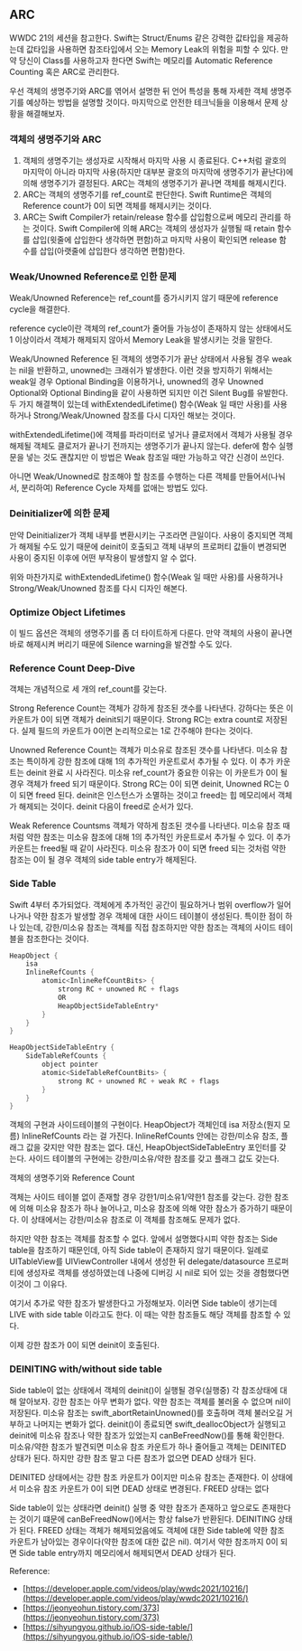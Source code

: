 ## ARC

WWDC 21의 세션을 참고한다. Swift는 Struct/Enums 같은 강력한 값타입을 제공하는데 값타입을 사용하면 참조타입에서 오는 Memory Leak의 위험을 피할 수 있다. 만약 당신이 Class를 사용하고자 한다면 Swift는 메모리를 Automatic Reference Counting 혹은 ARC로 관리한다.

우선 객체의 생명주기와 ARC를 엮어서 설명한 뒤 언어 특성을 통해 자세한 객체 생명주기를 예상하는 방법을 설명할 것이다. 마지막으로 안전한 테크닉들을 이용해서 문제 상황을 해결해보자.

### 객체의 생명주기와 ARC

1. 객체의 생명주기는 생성자로 시작해서 마지막 사용 시 종료된다. C++처럼 괄호의 마지막이 아니라 마지막 사용(하지만 대부분 괄호의 마지막에 생명주기가 끝난다)에 의해 생명주기가 결정된다. ARC는 객체의 생명주기가 끝나면 객체를 해제시킨다.
2. ARC는 객체의 생명주기를 ref_count로 판단한다. Swift Runtime은 객체의 Reference count가 0이 되면 객체를 해제시키는 것이다.
3. ARC는 Swift Compiler가 retain/release 함수를 삽입함으로써 메모리 관리를 하는 것이다. Swift Compiler에 의해 ARC는 객체의 생성자가 실행될 때 retain 함수를 삽입(윗줄에 삽입한다 생각하면 편함)하고 마지막 사용이 확인되면 release 함수를 삽입(아랫줄에 삽입한다 생각하면 편함)한다.

### Weak/Unowned Reference로 인한 문제

Weak/Unowned Reference는 ref_count를 증가시키지 않기 때문에 reference cycle을 해결한다.

reference cycle이란 객체의 ref_count가 줄어들 가능성이 존재하지 않는 상태에서도 1 이상이라서 객체가 해제되지 않아서 Memory Leak을 발생시키는 것을 말한다.

Weak/Unowned Reference 된 객체의 생명주기가 끝난 상태에서 사용될 경우 weak는 nil을 반환하고, unowned는 크래쉬가 발생한다. 이런 것을 방지하기 위해서는 weak일 경우 Optional Binding을 이용하거나, unowned의 경우 Unowned Optional와 Optional Binding을 같이 사용하면 되지만 이건 Silent Bug를 유발한다. 두 가지 해결책이 있는데 withExtendedLifetime() 함수(Weak 일 때만 사용)를 사용하거나 Strong/Weak/Unowned 참조를 다시 디자인 해보는 것이다.

withExtendedLifetime()에 객체를 파라미터로 넣거나 클로저에서 객체가 사용될 경우 해제될 객체도 클로저가 끝나기 전까지는 생명주기가 끝나지 않는다. defer에 함수 실행문을 넣는 것도 괜찮지만 이 방법은 Weak 참조일 때만 가능하고 약간 신경이 쓰인다.

아니면 Weak/Unowned로 참조해야 할 참조를 수행하는 다른 객체를 만들어서(나눠서, 분리하여) Reference Cycle 자체를 없애는 방법도 있다.

### Deinitializer에 의한 문제

만약 Deinitializer가 객체 내부를 변환시키는 구조라면 큰일이다. 사용이 중지되면 객체가 해제될 수도 있기 때문에 deinit이 호출되고 객체 내부의 프로퍼티 값들이 변경되면 사용이 중지된 이후에 어떤 부작용이 발생할지 알 수 없다.

위와 마찬가지로 withExtendedLifetime() 함수(Weak 일 때만 사용)를 사용하거나 Strong/Weak/Unowned 참조를 다시 디자인 해본다.

### Optimize Object Lifetimes

이 빌드 옵션은 객체의 생명주기를 좀 더 타이트하게 다룬다. 만약 객체의 사용이 끝나면 바로 해제시켜 버리기 때문에 Silence warning을 발견할 수도 있다.

### Reference Count Deep-Dive

객체는 개념적으로 세 개의 ref_count를 갖는다.

Strong Reference Count는 객체가 강하게 참조된 갯수를 나타낸다. 강하다는 뜻은 이 카운트가 0이 되면 객체가 deinit되기 때문이다. Strong RC는 extra count로 저장된다. 실제 필드의 카운트가 0이면 논리적으로는 1로 간주해야 한다는 것이다.

Unowned Reference Count는 객체가 미소유로 참조된 갯수를 나타낸다. 미소유 참조는 특이하게 강한 참조에 대해 1의 추가적인 카운트로서 추가될 수 있다. 이 추가 카운트는 deinit 완료 시 사라진다. 미소유 ref_count가 중요한 이유는 이 카운트가 0이 될 경우 객체가 freed 되기 때문이다. Strong RC는 0이 되면 deinit, Unowned RC는 0이 되면 freed 된다. deinit은 인스턴스가 소멸하는 것이고 freed는 힙 메모리에서 객체가 해제되는 것이다. deinit 다음이 freed로 순서가 있다.

Weak Reference Countsms 객체가 약하게 참조된 갯수를 나타낸다. 미소유 참조 때 처럼 약한 참조는 미소유 참조에 대해 1의 추가적인 카운트로서 추가될 수 있다. 이 추가 카운트는 freed될 때 같이 사라진다. 미소유 참조가 0이 되면 freed 되는 것처럼 약한 참조는 0이 될 경우 객체의 side table entry가 해제된다.

### Side Table

Swift 4부터 추가되었다. 객체에게 추가적인 공간이 필요하거나 범위 overflow가 일어나거나 약한 참조가 발생할 경우 객체에 대한 사이드 테이블이 생성된다. 특이한 점이 하나 있는데, 강한/미소유 참조는 객체를 직접 참조하지만 약한 참조는 객체의 사이드 테이블을 참조한다는 것이다.

```cpp
HeapObject {
    isa
    InlineRefCounts {
        atomic<InlineRefCountBits> {
            strong RC + unowned RC + flags
            OR
            HeapObjectSideTableEntry*
        }
    }
}

HeapObjectSideTableEntry {
    SideTableRefCounts {
        object pointer
        atomic<SideTableRefCountBits> {
            strong RC + unowned RC + weak RC + flags
        }
    }
}
```


객체의 구현과 사이드테이블의 구현이다. HeapObject가 객체인데 isa 저장소(뭔지 모름) InlineRefCounts 라는 걸 가진다. InlineRefCounts 안에는 강한/미소유 참조, 플래그 값을 갖지만 약한 참조는 없다. 대신, HeapObjectSideTableEntry 포인터를 갖는다. 사이드 테이블의 구현에는 강한/미소유/약한 참조를 갖고 플래그 값도 갖는다.

객체의 생명주기와 Reference Count

객체는 사이드 테이블 없이 존재할 경우 강한1/미소유1/약한1 참조를 갖는다. 강한 참조에 의해 미소유 참조가 하나 늘어나고, 미소유 참조에 의해 약한 참소가 증가하기 때문이다. 이 상태에서는 강한/미소유 참조로 이 객체를 참조해도 문제가 없다.

하지만 약한 참조는 객체를 참조할 수 없다. 앞에서 설명했다시피 약한 참조는 Side table을 참조하기 때문인데, 아직 Side table이 존재하지 않기 때문이다. 일례로 UITableView를 UIViewController 내에서 생성한 뒤 delegate/datasource 프로퍼티에 생성자로 객체를 생성하였는데 나중에 디버깅 시 nil로 되어 있는 것을 경험했다면 이것이 그 이유다.

여기서 추가로 약한 참조가 발생한다고 가정해보자. 이러면 Side table이 생기는데 LIVE with side table 이라고도 한다. 이 때는 약한 참조들도 해당 객체를 참조할 수 있다.

이제 강한 참조가 0이 되면 deinit이 호출된다.

### DEINITING with/without side table

Side table이 없는 상태에서 객체의 deinit()이 실행될 경우(실행중) 각 참조상태에 대해 알아보자. 강한 참조는 아무 변화가 없다. 약한 참조는 객체를 불러올 수 없으며 nil이 저장된다. 미소유 참조는 swift_abortRetainUnowned()를 호출하며 객체 불러오길 거부하고 나머지는 변화가 없다. deinit()이 종료되면 swift_deallocObject가 실행되고 deinit에 미소유 참조나 약한 참조가 있었는지 canBeFreedNow()를 통해 확인한다. 미소유/약한 참조가 발견되면 미소유 참조 카운트가 하나 줄어들고 객체는 DEINITED 상태가 된다. 하지만 강한 참조 말고 다른 참조가 없으면 DEAD 상태가 된다.

DEINITED 상태에서는 강한 참조 카운트가 0이지만 미소유 참조는 존재한다. 이 상태에서 미소유 참조 카운트가 0이 되면 DEAD 상태로 변경된다. FREED 상태는 없다

Side table이 있는 상태라면 deinit() 실행 중 약한 참조가 존재하고 앞으로도 존재한다는 것이기 떄문에 canBeFreedNow()에서는 항상 false가 반환된다. DEINITING 상태가 된다. FREED 상태는 객체가 해제되었음에도 객체에 대한 Side table에 약한 참조 카운트가 남아있는 경우이다(약한 참조에 대한 값은 nil). 여기서 약한 참조까지 0이 되면 Side table entry까지 메모리에서 해제되면서 DEAD 상태가 된다.

Reference:
* [https://developer.apple.com/videos/play/wwdc2021/10216/](https://developer.apple.com/videos/play/wwdc2021/10216/)
* [https://jeonyeohun.tistory.com/373](https://jeonyeohun.tistory.com/373)
* [https://sihyungyou.github.io/iOS-side-table/](https://sihyungyou.github.io/iOS-side-table/)
